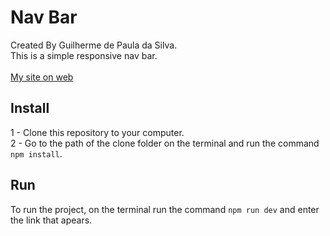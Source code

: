 # Nav Bar
Created By Guilherme de Paula da Silva. <br/>
This is a simple responsive nav bar. <br/><br/>
[My site on web](https://guilherme-nav-bar.web.app/)

## Install
1 - Clone this repository to your computer.<br/>
2 - Go to the path of the clone folder on the terminal and run the command `npm install`. <br/>
## Run
To run the project, on the terminal run the command `npm run dev` and enter the link that apears.
